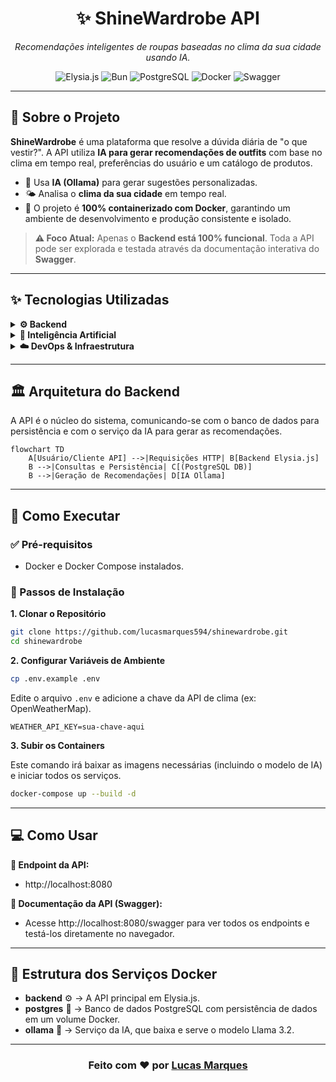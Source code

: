 <h1 align="center">✨ ShineWardrobe API</h1>

<p align="center">
  <em>Recomendações inteligentes de roupas baseadas no clima da sua cidade usando IA.</em>
</p>

<p align="center">
  <img src="https://img.shields.io/badge/Elysia.js-FF6F61?style=flat&logo=javascript&logoColor=white" alt="Elysia.js"/>
  <img src="https://img.shields.io/badge/Bun-000000?style=flat&logo=bun&logoColor=white" alt="Bun"/>
  <img src="https://img.shields.io/badge/PostgreSQL-336791?style=flat&logo=postgresql&logoColor=white" alt="PostgreSQL"/>
  <img src="https://img.shields.io/badge/Docker-2496ED?style=flat&logo=docker&logoColor=white" alt="Docker"/>
  <img src="https://img.shields.io/badge/Swagger-85EA2D?style=flat&logo=swagger&logoColor=black" alt="Swagger"/>
</p>

---

## 📖 Sobre o Projeto

**ShineWardrobe** é uma plataforma que resolve a dúvida diária de "o que vestir?". A API utiliza **IA para gerar recomendações de outfits** com base no clima em tempo real, preferências do usuário e um catálogo de produtos.

- 🤖 Usa **IA (Ollama)** para gerar sugestões personalizadas.
- 🌤️ Analisa o **clima da sua cidade** em tempo real.
- 🐳 O projeto é **100% containerizado com Docker**, garantindo um ambiente de desenvolvimento e produção consistente e isolado.

> **⚠️ Foco Atual:** Apenas o **Backend está 100% funcional**. Toda a API pode ser explorada e testada através da documentação interativa do **Swagger**.

---

## ✨ Tecnologias Utilizadas

<details>
  <summary><strong>⚙️ Backend</strong></summary>

- 🚀 **Elysia.js**: Framework de alta performance sobre o Bun.
- ⚡ **Bun**: Runtime JavaScript ultrarrápido.
- 🛢️ **PostgreSQL**: Banco de dados relacional robusto.
- 💧 **Drizzle ORM**: ORM moderno e seguro para TypeScript.
- 🏗️ **Domain-Driven Design (DDD)**: Arquitetura focada nas regras de negócio.
</details>

<details>
  <summary><strong>🧠 Inteligência Artificial</strong></summary>

- 🤖 **Ollama com Llama 3.2**: Modelo de linguagem que roda localmente, garantindo privacidade e zero custo com APIs externas.
</details>

<details>
  <summary><strong>☁️ DevOps & Infraestrutura</strong></summary>

- 🐳 **Docker & Docker Compose**: Containerização e orquestração de todos os serviços (backend, banco de dados e IA).
</details>

---

## 🏛️ Arquitetura do Backend

A API é o núcleo do sistema, comunicando-se com o banco de dados para persistência e com o serviço da IA para gerar as recomendações.

```mermaid
flowchart TD
    A[Usuário/Cliente API] -->|Requisições HTTP| B[Backend Elysia.js]
    B -->|Consultas e Persistência| C[(PostgreSQL DB)]
    B -->|Geração de Recomendações| D[IA Ollama]
```

---

## 🚀 Como Executar

### ✅ Pré-requisitos

- Docker e Docker Compose instalados.

### 🔧 Passos de Instalação

**1. Clonar o Repositório**

```bash
git clone https://github.com/lucasmarques594/shinewardrobe.git
cd shinewardrobe
```

**2. Configurar Variáveis de Ambiente**

```bash
cp .env.example .env
```

Edite o arquivo `.env` e adicione a chave da API de clima (ex: OpenWeatherMap).

```env
WEATHER_API_KEY=sua-chave-aqui
```

**3. Subir os Containers**

Este comando irá baixar as imagens necessárias (incluindo o modelo de IA) e iniciar todos os serviços.

```bash
docker-compose up --build -d
```

---

## 💻 Como Usar

**🔗 Endpoint da API:**
- http://localhost:8080

**📑 Documentação da API (Swagger):**
- Acesse http://localhost:8080/swagger para ver todos os endpoints e testá-los diretamente no navegador.

---

## 📌 Estrutura dos Serviços Docker

- **backend** ⚙️ → A API principal em Elysia.js.
- **postgres** 💾 → Banco de dados PostgreSQL com persistência de dados em um volume Docker.
- **ollama** 🧠 → Serviço da IA, que baixa e serve o modelo Llama 3.2.

---

<h3 align="center">Feito com ❤️ por <a href="https://github.com/lucasmarques594">Lucas Marques</a></h3>